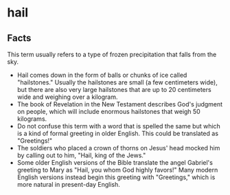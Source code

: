 # hail

## Facts

This term usually refers to a type of frozen precipitation that falls from the sky.

* Hail comes down in the form of balls or chunks of ice called "hailstones." Usually the hailstones are small (a few centimeters wide), but there are also very large hailstones that are up to 20 centimeters wide and weighing over a kilogram.
* The book of Revelation in the New Testament describes God's judgment on people, which will include enormous hailstones that weigh 50 kilograms.
* Do not confuse this term with a word that is spelled the same but which is a kind of formal greeting in older English. This could be translated as "Greetings!"
* The soldiers who placed a crown of thorns on Jesus' head mocked him by calling out to him, "Hail, king of the Jews."
* Some older English versions of the Bible translate the angel Gabriel's greeting to Mary as "Hail, you whom God highly favors!" Many modern English versions instead begin this greeting with "Greetings," which is more natural in present-day English.